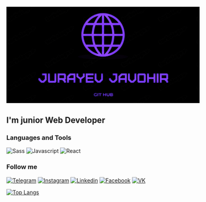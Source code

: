 [![Header](https://github.com/JurayevJovohir/JurayevJovohir/blob/main/assets/image.jpg)](https://www.instagram.com/jvkh_7/)

## I'm junior Web Developer 

### Languages and Tools 
![Sass](https://img.shields.io/badge/-Sass-090909?style=for-the-badge&logo=sass)
![Javascript](https://img.shields.io/badge/-javascript-090909?style=for-the-badge&logo=javascript)
![React](https://img.shields.io/badge/-react-090909?style=for-the-badge&logo=react)

### Follow me
[![Telegram](https://img.shields.io/badge/-telegram-090909?style=for-the-badge&logo=telegram)](https://t.me/iamjurayev)
[![Instagram](https://img.shields.io/badge/-instagram-090909?style=for-the-badge&logo=instagram)](https://www.instagram.com/jvkh_7)
[![Linkedin](https://img.shields.io/badge/-linkedin-090909?style=for-the-badge&logo=linkedin&logoColor=007BB6)](https://www.linkedin.com/in/javokh-jurayev-a24197249/)
[![Facebook](https://img.shields.io/badge/-facebook-090909?style=for-the-badge&logo=facebook)](https://www.facebook.com/profile.php?id=100064247725771)
[![VK](https://img.shields.io/badge/-ВКонтакте-090909?style=for-the-badge&logo=vk&logoColor=3375F6)](https://vk.com/id757564752)

[![Top Langs](https://github-readme-stats.vercel.app/api/top-langs/?username=jurayevjovohir&layout=compact)](https://github.com/jurayevjovohir/github-readme-stats)

